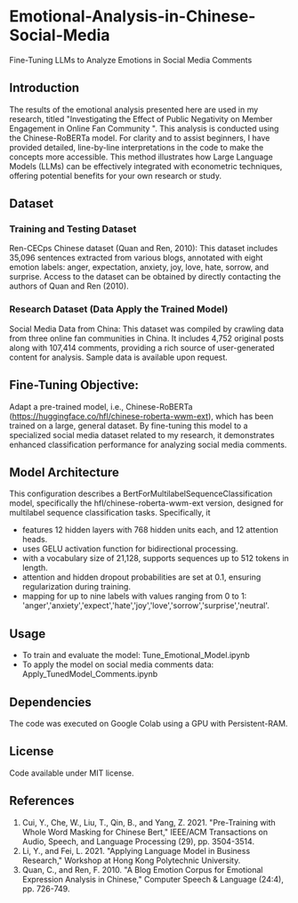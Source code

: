 # Emotional-Analysis-in-Chinese-Social-Media
Fine-Tuning LLMs to Analyze Emotions in Social Media Comments

## Introduction
The results of the emotional analysis presented here are used in my research, titled "Investigating the Effect of Public Negativity on Member Engagement in Online Fan Community ". This analysis is conducted using the Chinese-RoBERTa model. For clarity and to assist beginners, I have provided detailed, line-by-line interpretations in the code to make the concepts more accessible. This method illustrates how Large Language Models (LLMs) can be effectively integrated with econometric techniques, offering potential benefits for your own research or study.

## Dataset
### Training and Testing Dataset
Ren-CECps Chinese dataset (Quan and Ren, 2010): This dataset includes 35,096 sentences extracted from various blogs, annotated with eight emotion labels: anger, expectation, anxiety, joy, love, hate, sorrow, and surprise. Access to the dataset can be obtained by directly contacting the authors of Quan and Ren (2010).
### Research Dataset (Data Apply the Trained Model)
Social Media Data from China: This dataset was compiled by crawling data from three online fan communities in China. It includes 4,752 original posts along with 107,414 comments, providing a rich source of user-generated content for analysis. Sample data is available upon request.

## Fine-Tuning Objective:
Adapt a pre-trained model, i.e., Chinese-RoBERTa (https://huggingface.co/hfl/chinese-roberta-wwm-ext), which has been trained on a large, general dataset. By fine-tuning this model to a specialized social media dataset related to my research, it demonstrates enhanced classification performance for analyzing social media comments.
## Model Architecture
This configuration describes a BertForMultilabelSequenceClassification model, specifically the hfl/chinese-roberta-wwm-ext version, designed for multilabel sequence classification tasks. Specifically, it

- features 12 hidden layers with 768 hidden units each, and 12 attention heads.
- uses GELU activation function for bidirectional processing.
- with a vocabulary size of 21,128, supports sequences up to 512 tokens in length.
- attention and hidden dropout probabilities are set at 0.1, ensuring regularization during training.
- mapping for up to nine labels with values ranging from 0 to 1: 'anger','anxiety','expect','hate','joy','love','sorrow','surprise','neutral'.
  
## Usage
- To train and evaluate the model: Tune_Emotional_Model.ipynb
- To apply the model on social media comments data: Apply_TunedModel_Comments.ipynb
## Dependencies
The code was executed on Google Colab using a GPU with Persistent-RAM.
## License
Code available under MIT license.

## References
1. Cui, Y., Che, W., Liu, T., Qin, B., and Yang, Z. 2021. "Pre-Training with Whole Word Masking for Chinese Bert," IEEE/ACM Transactions on Audio, Speech, and Language Processing (29), pp. 3504-3514.
2. Li, Y., and Fei, L. 2021. "Applying Language Model in Business Research," Workshop at Hong Kong Polytechnic University.
3. Quan, C., and Ren, F. 2010. "A Blog Emotion Corpus for Emotional Expression Analysis in Chinese," Computer Speech & Language (24:4), pp. 726-749.

